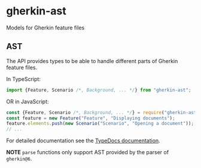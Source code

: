 # gherkin-ast

Models for Gherkin feature files

## AST

The API provides types to be able to handle different parts of Gherkin feature files.

In TypeScript:
```typescript
import {Feature, Scenario /*, Background, ... */} from "gherkin-ast";
```

OR in JavaScript:
```javascript
const {Feature, Scenario /*, Background, ... */} = require("gherkin-ast");
const feature = new Feature("Feature", "Displaying documents");
feature.elements.push(new Scenario("Scenario", "Opening a document"));
// ...
```

For detailed documentation see the [TypeDocs documentation](https://gherking.github.io/gherkin-ast/).

**NOTE** `parse` functions only support AST provided by the parser of `gherkin@6`.